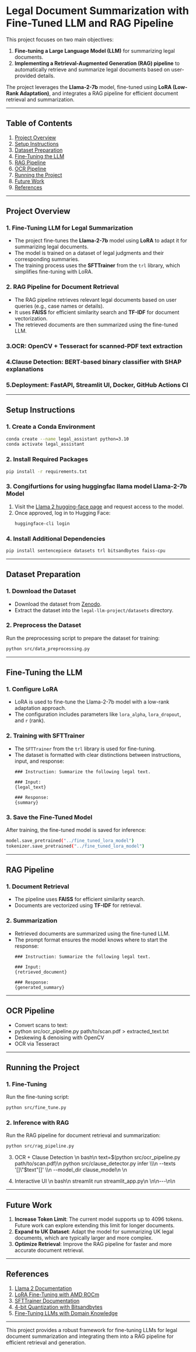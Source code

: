 # Legal Document Summarization with Fine-Tuned LLM and RAG Pipeline

This project focuses on two main objectives:
1. **Fine-tuning a Large Language Model (LLM)** for summarizing legal documents.
2. **Implementing a Retrieval-Augmented Generation (RAG) pipeline** to automatically retrieve and summarize legal documents based on user-provided details.

The project leverages the **Llama-2-7b** model, fine-tuned using **LoRA (Low-Rank Adaptation)**, and integrates a RAG pipeline for efficient document retrieval and summarization.

---

## Table of Contents
1. [Project Overview](#project-overview)  
2. [Setup Instructions](#setup-instructions)  
3. [Dataset Preparation](#dataset-preparation)  
4. [Fine‑Tuning the LLM](#fine-tuning-the-llm)  
5. [RAG Pipeline](#rag-pipeline)  
6. [OCR Pipeline](#ocr-pipeline)  
7. [Running the Project](#running-the-project)  
8. [Future Work](#future-work)  
9. [References](#references)   

---

## Project Overview

### 1. Fine-Tuning LLM for Legal Summarization
- The project fine-tunes the **Llama-2-7b** model using **LoRA** to adapt it for summarizing legal documents.
- The model is trained on a dataset of legal judgments and their corresponding summaries.
- The training process uses the **SFTTrainer** from the `trl` library, which simplifies fine-tuning with LoRA.

### 2. RAG Pipeline for Document Retrieval
- The RAG pipeline retrieves relevant legal documents based on user queries (e.g., case names or details).
- It uses **FAISS** for efficient similarity search and **TF-IDF** for document vectorization.
- The retrieved documents are then summarized using the fine-tuned LLM.

### 3.**OCR**: OpenCV + Tesseract for scanned‑PDF text extraction 

### 4.**Clause Detection**: BERT‑based binary classifier with SHAP explanations 

### 5.**Deployment**: FastAPI, Streamlit UI, Docker, GitHub Actions CI  

---

## Setup Instructions

### 1. Create a Conda Environment
```bash
conda create --name legal_assistant python=3.10
conda activate legal_assistant
```

### 2. Install Required Packages
```bash
pip install -r requirements.txt
```

### 3. Congifurtions for using huggingfac llama model  Llama-2-7b Model
1. Visit the [Llama 2 hugging-face page](https://huggingface.co/meta-llama/Llama-2-7b-hf/) and request access to the model.
2. Once approved, log in to Hugging Face:
   ```bash
   huggingface-cli login
   ```


### 4. Install Additional Dependencies
```bash
pip install sentencepiece datasets trl bitsandbytes faiss-cpu
```

---

## Dataset Preparation

### 1. Download the Dataset
- Download the dataset from [Zenodo](https://zenodo.org/records/7152317#.ZCSfaoTMI2y).
- Extract the dataset into the `legal-llm-project/datasets` directory.

### 2. Preprocess the Dataset
Run the preprocessing script to prepare the dataset for training:
```bash
python src/data_preprocessing.py
```

---

## Fine-Tuning the LLM

### 1. Configure LoRA
- LoRA is used to fine-tune the Llama-2-7b model with a low-rank adaptation approach.
- The configuration includes parameters like `lora_alpha`, `lora_dropout`, and `r` (rank).

### 2. Training with SFTTrainer
- The `SFTTrainer` from the `trl` library is used for fine-tuning.
- The dataset is formatted with clear distinctions between instructions, input, and response:
  ```text
  ### Instruction: Summarize the following legal text.

  ### Input:
  {legal_text}

  ### Response:
  {summary}
  ```

### 3. Save the Fine-Tuned Model
After training, the fine-tuned model is saved for inference:
```bash
model.save_pretrained("../fine_tuned_lora_model")
tokenizer.save_pretrained("../fine_tuned_lora_model")
```

---

## RAG Pipeline

### 1. Document Retrieval
- The pipeline uses **FAISS** for efficient similarity search.
- Documents are vectorized using **TF-IDF** for retrieval.

### 2. Summarization
- Retrieved documents are summarized using the fine-tuned LLM.
- The prompt format ensures the model knows where to start the response:
  ```text
  ### Instruction: Summarize the following legal text.

  ### Input:
  {retrieved_document}

  ### Response:
  {generated_summary}
  ```

---
## OCR Pipeline  
- Convert scans to text:
- python src/ocr_pipeline.py path/to/scan.pdf > extracted_text.txt
- Deskewing & denoising with OpenCV
- OCR via Tesseract
---

## Running the Project

### 1. Fine-Tuning
Run the fine-tuning script:
```bash
python src/fine_tune.py
```

### 2. Inference with RAG
Run the RAG pipeline for document retrieval and summarization:
```bash
python src/rag_pipeline.py
```
3. OCR + Clause Detection \n bash\n text=$(python src/ocr_pipeline.py path/to/scan.pdf)\n python src/clause_detector.py infer \\\n --texts '[]\"$text\"[]' \\\n --model_dir clause_model\n \n

4. Interactive UI \n bash\n streamlit run streamlit_app.py\n \n\n---\n\n

---

## Future Work

1. **Increase Token Limit**: The current model supports up to 4096 tokens. Future work can explore extending this limit for longer documents.
2. **Expand to UK Dataset**: Adapt the model for summarizing UK legal documents, which are typically larger and more complex.
3. **Optimize Retrieval**: Improve the RAG pipeline for faster and more accurate document retrieval.

---

## References

1. [Llama 2 Documentation](https://huggingface.co/docs/transformers/model_doc/llama2)
2. [LoRA Fine-Tuning with AMD ROCm](https://rocm.blogs.amd.com/artificial-intelligence/llama2-lora/README.html)
3. [SFTTrainer Documentation](https://huggingface.co/docs/trl/en/sft_trainer)
4. [4-bit Quantization with Bitsandbytes](https://huggingface.co/blog/4bit-transformers-bitsandbytes)
5. [Fine-Tuning LLMs with Domain Knowledge](https://github.com/aws-samples/fine-tuning-llm-with-domain-knowledge)

---

This project provides a robust framework for fine-tuning LLMs for legal document summarization and integrating them into a RAG pipeline for efficient retrieval and generation.